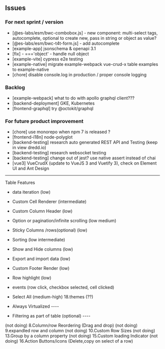 ## Issues
### For next sprint / version
- [@es-labs/esm/bwc-combobox.js] - new component: multi-select tags, autocomplete, optional to create new, pass in string or object as value?
- [@es-labs/esm/bwc-t4t-form.js] - add autocomplete
- [example-app] jsonschema & openapi 3.1
- [fix] - ==='object' - handle null object
- [example-vite] cypress e2e testing
- [example-native] migrate example-webpack vue-crud-x table examples to example-native
- [chore] disable console.log in production / proper console logging

### Backlog
- [example-webpack] what to do with apollo graphql client???
- [backend-deployment] GKE, Kubernetes
- [frontend-graphql] try @octokit/graphql

### For future product improvement
- [chore] use monorepo when npm 7 is released ?
- [frontend-i18n] node-polyglot
- [backend-testing] research auto generated REST API and Testing (keep in view dredd.io)
- [backend-testing] research websocket testing
- [backend-testing] change out of jest? use native assert instead of chai
- [vue3] VueCrudX (update to VueJS 3 and Vuetify 3), check on Element UI and Ant Design

---

Table Features
- data iteration (low)
- Custom Cell Renderer (intermediate)
- Custom Column Header (low)
- Option or pagination/infinite scrolling (low medium)
- Sticky Columns /rows(optional) (low)
- Sorting (low intermediate)
- Show and Hide columns (low)
- Export and import data (low)
- Custom Footer Render (low)
- Row highlight (low)
- events (row click, checkbox selected, cell clicked)
- Select All (medium-high)
18.themes (??)


- Always Virtualized ----
- Filtering as part of table (optional) ----

(not doing) 8.Column/row Reordering (Drag and drop)
(not doing) 9.expandled row and column
(not doing) 10.Custom Row Sizes
(not doing) 13.Group by a column property
(not doing) 15.Custom loading Indicator
(not doing) 16.Action Buttons/icons (Delete,copy on select of a row)


